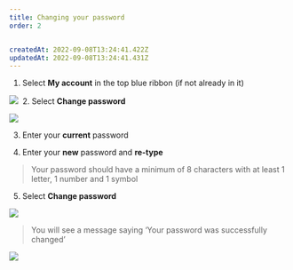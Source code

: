 ```yaml
---
title: Changing your password
order: 2


createdAt: 2022-09-08T13:24:41.422Z
updatedAt: 2022-09-08T13:24:41.431Z
---
```

1. Select **My account** in the top blue ribbon (if not already in it)​

![](/img/em-1-15-Managing.jpg)
​
2. Select **Change password​**

![](/img/em-1-16-Managing.jpg)

3. Enter your **current** password​

4. Enter your **new** password and **re-type​**

> Your password should have a minimum of 8 characters with at least 1 letter, 1 number and 1 symbol​​

5. ​Select **Change password​**

![](/img/em-1-17-Managing.jpg)

> You will see a message saying ‘Your password was successfully changed’​

![](/img/em-1-18-Managing.jpg)